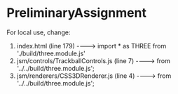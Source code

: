 # PreliminaryAssignment

For local use, change:

1. index.html (line 179)                      ----> import * as THREE from './build/three.module.js'
2. jsm/controls/TrackballControls.js (line 7) ----> from '../../build/three.module.js';
3. jsm/renderers/CSS3DRenderer.js (line 4)    ----> from '../../build/three.module.js';
